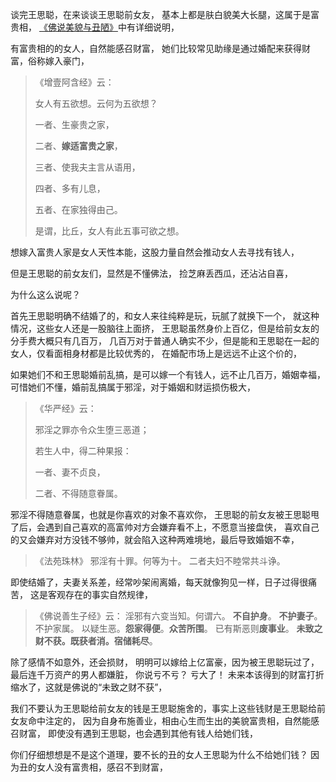 谈完王思聪，在来谈谈王思聪前女友，
基本上都是肤白貌美大长腿，这属于是富贵相，
[《佛说美貌与丑陋》](https://www.kancloud.cn/luojiangtao/foshuomeimao)中有详细说明，

有富贵相的的女人，自然能感召财富，
她们比较常见助缘是通过婚配来获得财富，俗称嫁入豪门，

> 《增壹阿含经》云： 
> 
> 女人有五欲想。云何为五欲想？
> 
> 一者、生豪贵之家，
> 
> 二者、**嫁适富贵之家**，
> 
> 三者、使我夫主言从语用，
> 
> 四者、多有儿息，
> 
> 五者、在家独得由己。
> 
> 是谓，比丘，女人有此五事可欲之想。

想嫁入富贵人家是女人天性本能，这股力量自然会推动女人去寻找有钱人，

但是王思聪的前女友们，显然是不懂佛法，
捡芝麻丢西瓜，还沾沾自喜，

为什么这么说呢？

首先王思聪明确不结婚了的，和女人来往纯粹是玩，玩腻了就换下一个，
就这种情况，这些女人还是一股脑往上面挤，
王思聪虽然身价上百亿，但是给前女友的分手费大概只有几百万，
几百万对于普通人确实不少，但是能和王思聪在一起的女人，仅看面相身材都是比较优秀的，
在婚配市场上是远远不止这个价的，

如果她们不和王思聪婚前乱搞，是可以嫁一个有钱人，远不止几百万，婚姻幸福，
可惜她们不懂，婚前乱搞属于邪淫，对于婚姻和财运损伤极大，

> 《华严经》云： 
> 
> 邪淫之罪亦令众生堕三恶道； 
> 
> 若生人中，得二种果报：
> 
>  一者、妻不贞良， 
> 
> 二者、不得随意眷属。

邪淫不得随意眷属，也就是你喜欢的对象不喜欢你，
王思聪的前女友被王思聪甩了后，会遇到自己喜欢的高富帅对方会嫌弃看不上，不愿意当接盘侠，
喜欢自己的又会嫌弃对方没钱不够帅，就会陷入这种两难境地，最后导致婚姻不幸，

> 《法苑珠林》
> 邪淫有十罪。何等为十。
> 二者夫妇不睦常共斗诤。

即使结婚了，夫妻关系差，经常吵架闹离婚，每天就像狗见一样，日子过得很痛苦，
这是客观存在的事实自然规律，

> 《佛说善生子经》云： 
> 淫邪有六变当知。何谓六。
>**不自护身**。
>**不护妻子**。
> 不护家属。
> 以疑生恶。**怨家得便**。**众苦所围**。
> 已有斯恶则**废事业**。
> **未致之财不获。既获者消。宿储耗尽**。

除了感情不如意外，还会损财，
明明可以嫁给上亿富豪，因为被王思聪玩过了，最后连千万资产的男人都嫌脏，
你说亏不亏？
亏大了！
未来本该得到的财富打折缩水了，这就是佛说的“未致之财不获”，

我们不要认为王思聪给前女友的钱是王思聪施舍的，事实上这些钱财是王思聪给前女友命中注定的，
因为自身布施善业，相由心生而生出的美貌富贵相，自然能感召财富，
即使没有遇到王思聪，也会遇到其他有钱人给她们钱，

你们仔细想想是不是这个道理，要不长的丑的女人王思聪为什么不给她们钱？
因为丑的女人没有富贵相，感召不到财富，



